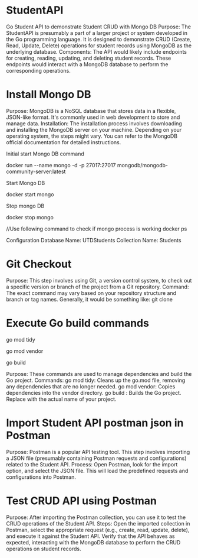 # StudentAPI
Go Student API to demonstrate Student CRUD with Mongo DB
Purpose: The StudentAPI is presumably a part of a larger project or system developed in the Go programming language. 
It is designed to demonstrate CRUD (Create, Read, Update, Delete) operations for student records using MongoDB as the underlying database.
Components: The API would likely include endpoints for creating, reading, updating, and deleting student records. 
These endpoints would interact with a MongoDB database to perform the corresponding operations.
# Install Mongo DB
Purpose: MongoDB is a NoSQL database that stores data in a flexible, JSON-like format. It's commonly used in web development to store and manage data.
Installation: The installation process involves downloading and installing the MongoDB server on your machine. Depending on your operating system, the steps might vary. 
You can refer to the MongoDB official documentation for detailed instructions.

Initial start Mongo DB command

docker run --name mongo -d -p 27017:27017 mongodb/mongodb-community-server:latest

Start Mongo DB

docker start mongo

Stop mongo DB

docker stop mongo

//Use following command to check if mongo process is working
docker ps

Configuration
Database Name: UTDStudents
Collection Name: Students

# Git Checkout
Purpose: This step involves using Git, a version control system, to check out a specific version or branch of 
the project from a Git repository.
Command: The exact command may vary based on your repository structure and branch or tag names. Generally, it would be something like:
git clone <url>


# Execute Go build commands

go mod tidy

go mod vendor

go build <name of project>

Purpose: These commands are used to manage dependencies and build the Go project.
Commands:
go mod tidy: Cleans up the go.mod file, removing any dependencies that are no longer needed.
go mod vendor: Copies dependencies into the vendor directory.
go build <name of project>: Builds the Go project. Replace <name of project> with the actual name of your project.
# Import Student API postman json in Postman
Purpose: Postman is a popular API testing tool. This step involves importing a 
JSON file (presumably containing Postman requests and configurations) related to the Student API.
Process: Open Postman, look for the import option, and select the JSON file. 
This will load the predefined requests and configurations into Postman.
# Test CRUD API using Postman
Purpose: After importing the Postman collection, you can use it to test the CRUD operations of the Student API.
Steps: Open the imported collection in Postman, select the appropriate request (e.g., create, read, update, delete), 
and execute it against the Student API. Verify that the API behaves as expected, 
interacting with the MongoDB database to perform the CRUD operations on student records.

